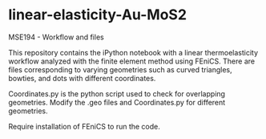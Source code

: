 # linear-elasticity-Au-MoS2
MSE194 - Workflow and files 

This repository contains the iPython notebook with a linear thermoelasticity workflow analyzed with the finite element method using FEniCS. There are files corresponding to varying geometries such as curved triangles, bowties, and dots with different coordinates. 

Coordinates.py is the python script used to check for overlapping geometries. Modify the .geo files and Coordinates.py for different geometries. 

Require installation of FEniCS to run the code.
